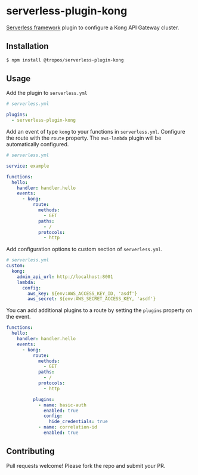 # serverless-plugin-kong

[Serverless framework](https://www.serverless.com) plugin to configure a Kong API Gateway cluster.

## Installation

```bash
$ npm install @tropos/serverless-plugin-kong
```

## Usage

Add the plugin to `serverless.yml`

```yaml
# serverless.yml

plugins:
  - serverless-plugin-kong
```

Add an event of type `kong` to your functions in `serverless.yml`. Configure the route with the `route` property. The `aws-lambda` plugin will be automatically configured.

```yaml
# serverless.yml

service: example

functions:
  hello:
    handler: handler.hello
    events:
      - kong:
          route:
            methods:
              - GET
            paths:
              - /
            protocols:
              - http
```

Add configuration options to custom section of `serverless.yml`.

```yaml
# serverless.yml
custom:
  kong:
    admin_api_url: http://localhost:8001
    lambda:
      config:
        aws_key: ${env:AWS_ACCESS_KEY_ID, 'asdf'}
        aws_secret: ${env:AWS_SECRET_ACCESS_KEY, 'asdf'}
```

You can add additional plugins to a route by setting the `plugins` property on the event.
```yaml
functions:
  hello:
    handler: handler.hello
    events:
      - kong:
          route:
            methods:
              - GET
            paths:
              - /
            protocols:
              - http

          plugins:
            - name: basic-auth
              enabled: true
              config:
                hide_credentials: true
            - name: correlation-id
              enabled: true
```

## Contributing

Pull requests welcome! Please fork the repo and submit your PR.
